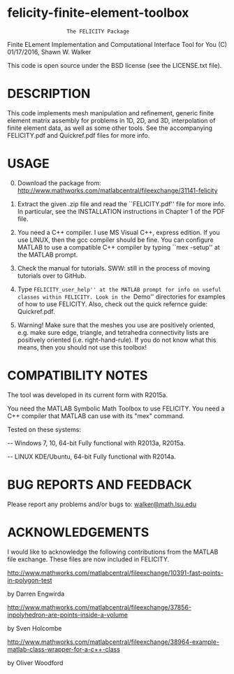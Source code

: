 # felicity-finite-element-toolbox

                       The FELICITY Package
 Finite ELement Implementation and Computational Interface Tool for You
                 (C) 01/17/2016, Shawn W. Walker

This code is open source under the BSD license (see the LICENSE.txt file).


DESCRIPTION
========================================================================

This code implements mesh manipulation and refinement, generic finite element matrix assembly for problems in 1D, 2D, and 3D, interpolation of finite element data, as well as some other tools.  See the accompanying FELICITY.pdf and Quickref.pdf files for more info.

USAGE
========================================================================

0. Download the package from:  http://www.mathworks.com/matlabcentral/fileexchange/31141-felicity

1. Extract the given .zip file and read the ``FELICITY.pdf'' file for more info.  In particular, see the INSTALLATION instructions in Chapter 1 of the PDF file.

2. You need a C++ compiler. I use MS Visual C++, express edition.  If you use LINUX, then the gcc compiler should be fine.  You can configure MATLAB to use a compatible C++ compiler by typing ``mex -setup'' at the MATLAB prompt.

3. Check the manual for tutorials.  SWW: still in the process of moving tutorials over to GitHub.

4. Type ``FELICITY_user_help'' at the MATLAB prompt for info on useful classes within FELICITY.
Look in the ``Demo'' directories for examples of how to use FELICITY.  Also, check out the quick refernce guide: Quickref.pdf.

5. Warning!  Make sure that the meshes you use are positively oriented, e.g. make sure edge, triangle, and tetrahedra connectivity lists are positively oriented (i.e. right-hand-rule).  If you do not know what this means, then you should not use this toolbox!


COMPATIBILITY NOTES
========================================================================
The tool was developed in its current form with R2015a.

You need the MATLAB Symbolic Math Toolbox to use FELICITY.
You need a C++ compiler that MATLAB can use with its "mex" command.


Tested on these systems:

-- Windows 7, 10, 64-bit
Fully functional with R2013a, R2015a.

-- LINUX KDE/Ubuntu, 64-bit
Fully functional with R2014a.


BUG REPORTS AND FEEDBACK
========================================================================
Please report any problems and/or bugs to:  walker@math.lsu.edu


ACKNOWLEDGEMENTS
========================================================================

I would like to acknowledge the following contributions from the MATLAB file exchange.
These files are now included in FELICITY.


http://www.mathworks.com/matlabcentral/fileexchange/10391-fast-points-in-polygon-test

by  Darren Engwirda

http://www.mathworks.com/matlabcentral/fileexchange/37856-inpolyhedron-are-points-inside-a-volume

by  Sven Holcombe

http://www.mathworks.com/matlabcentral/fileexchange/38964-example-matlab-class-wrapper-for-a-c++-class

by  Oliver Woodford
